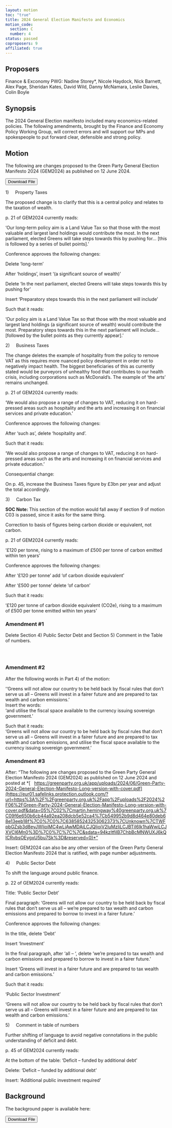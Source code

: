 ```yaml
---
layout: motion
toc: "true"
title: 2024 General Election Manifesto and Economics
motion_code:
  section: C
  number: 4
status: passed
coproposers: 9
affiliated: true
---
```

## P﻿roposers

Finance & Exconomy PWG: Nadine Storey*, Nicole Haydock, Nick Barnett, Alex Page, Sheridan Kates, David Wild, Danny McNamara, Leslie Davies, Colin Boyle

## Synopsis

The 2024 General Election manifesto included many economics-related policies. The following amendments, brought by the Finance and Economy Policy Working Group, will correct errors and will support our MPs and spokespeople to put forward clear, defensible and strong policy.

## Motion

The following are changes proposed to the Green Party General Election Manifesto 2024 (GEM2024) as published on 12 June 2024.

<a href="/files/green-party-2024-general-election-manifesto-long-version-with-cover.pdf"><button class="btn btn-secondary download-link">Download File</button></a>

1)     Property Taxes

The proposed change is to clarify that this is a central policy and relates to the taxation of wealth.

p. 21 of GEM2024 currently reads:

‘Our long-term policy aim is a Land Value Tax so that those with the most valuable and largest land holdings would contribute the most. In the next parliament, elected Greens will take steps towards this by pushing for… \[this is followed by a series of bullet points].’

Conference approves the following changes:

Delete ‘long-term’

After ‘holdings’, insert ‘(a significant source of wealth)’

Delete ‘In the next parliament, elected Greens will take steps towards this by pushing for’

Insert ‘Preparatory steps towards this in the next parliament will include’

Such that it reads:

‘Our policy aim is a Land Value Tax so that those with the most valuable and largest land holdings (a significant source of wealth) would contribute the most. Preparatory steps towards this in the next parliament will include…\[followed by the bullet points as they currently appear].’

2)     Business Taxes

The change deletes the example of hospitality from the policy to remove VAT as this requires more nuanced policy development in order not to negatively impact health. The biggest beneficiaries of this as currently stated would be purveyors of unhealthy food that contributes to our health crisis, including corporations such as McDonald’s. The example of ‘the arts’ remains unchanged.

p. 21 of GEM2024 currently reads:

‘We would also propose a range of changes to VAT, reducing it on hard-pressed areas such as hospitality and the arts and increasing it on financial services and private education.’

Conference approves the following changes:

After ‘such as’, delete ‘hospitality and’.

Such that it reads:

‘We would also propose a range of changes to VAT, reducing it on hard-pressed areas such as the arts and increasing it on financial services and private education.’

Consequential change:

On p. 45, increase the Business Taxes figure by £3bn per year and adjust the total accordingly.

3)     Carbon Tax

<p class="alert d-inline-block alert-primary"><strong>SOC Note: </strong> This section of the motion would fall away if section 9 of motion C03 is passed, since it asks for the same thing.</p>

Correction to basis of figures being carbon dioxide or equivalent, not carbon.

p. 21 of GEM2024 currently reads:

‘£120 per tonne, rising to a maximum of £500 per tonne of carbon emitted within ten years’

Conference approves the following changes:

After ‘£120 per tonne’ add ‘of carbon dioxide equivalent’

After ‘£500 per tonne’ delete ‘of carbon’

Such that it reads:

‘£120 per tonne of carbon dioxide equivalent (CO2e), rising to a maximum of £500 per tonne emitted within ten years’


<div class="amendment amendment-defeated">
<div class="d-flex justify-content-between align-items-start">
<h3 id="amendment-1">Amendment #1</h3>
</div>
    
Delete Section 4) Public Sector Debt and Section 5) Comment in the Table of numbers.
  
</div>          
            

```
      
        
```


<div class="amendment amendment-passed">
<div class="d-flex justify-content-between align-items-start">
<h3 id="amendment-2">Amendment #2</h3>
</div>
    
After the following words in Part 4) of the motion: 

‘‘Greens will not allow our country to be held back by fiscal rules that don’t serve us all – Greens will invest in a fairer future and are prepared to tax wealth and carbon emissions.’\
Insert the words:\
‘and utilise the fiscal space available to the currency issuing sovereign government.’

Such that it reads:\
‘Greens will not allow our country to be held back by fiscal rules that don’t serve us all – Greens will invest in a fairer future and are prepared to tax wealth and carbon emissions, and utilise the fiscal space available to the currency issuing sovereign government.’
  
</div>          
            


<div class="amendment amendment-defeated">
<div class="d-flex justify-content-between align-items-start">
<h3 id="amendment-3">Amendment #3</h3>
</div>
    
After: “The following are changes proposed to the Green Party General Election Manifesto 2024 (GEM2024) as published on 12 June 2024 and posted at *[   https://greenparty.org.uk/app/uploads/2024/06/Green-Party-2024-General-Election-Manifesto-Long-version-with-cover.pdf](https://eur01.safelinks.protection.outlook.com/?url=https%3A%2F%2Fgreenparty.org.uk%2Fapp%2Fuploads%2F2024%2F06%2FGreen-Party-2024-General-Election-Manifesto-Long-version-with-cover.pdf&data=05%7C02%7Cmartin.hemingway%40greenparty.org.uk%7C09f6e650b6cb44a92ea208dcb5e52ca4%7Cb549952b9d8d464e80deb68e13eeb18f%7C0%7C0%7C638585243253062373%7CUnknown%7CTWFpbGZsb3d8eyJWIjoiMC4wLjAwMDAiLCJQIjoiV2luMzIiLCJBTiI6Ik1haWwiLCJXVCI6Mn0%3D%7C0%7C%7C%7C&sdata=94kzItfiIB7ChbBcMNWUXJ6kQICRvbsOEygxU5bu7Sk%3D&reserved=0)*”

Insert: GEM2024 can also be any other version of the Green Party General Election Manifesto 2024 that is ratified, with page number adjustments.
  
</div>          
            

4)     Public Sector Debt

To shift the language around public finance.

p. 22 of GEM2024 currently reads:

Title: ‘Public Sector Debt’

Final paragraph: ‘Greens will not allow our country to be held back by fiscal rules that don’t serve us all – we’re prepared to tax wealth and carbon emissions and prepared to borrow to invest in a fairer future.’

Conference approves the following changes:

In the title, delete ‘Debt’

Insert ‘Investment’

In the final paragraph, after ‘all – ‘, delete ‘we’re prepared to tax wealth and carbon emissions and prepared to borrow to invest in a fairer future.’

Insert ‘Greens will invest in a fairer future and are prepared to tax wealth and carbon emissions.’

Such that it reads:

‘Public Sector Investment’

‘Greens will not allow our country to be held back by fiscal rules that don’t serve us all – Greens will invest in a fairer future and are prepared to tax wealth and carbon emissions.’

5)     Comment in table of numbers

Further shifting of language to avoid negative connotations in the public understanding of deficit and debt.

p. 45 of GEM2024 currently reads:

At the bottom of the table: ‘Deficit – funded by additional debt’

Delete: ‘Deficit – funded by additional debt’

Insert: ‘Additional public investment required’

## Background

T﻿he background paper is available here:

<a href="/files/background-paper-for-manifesto-2024-and-economics-final.pdf"><button class="btn btn-secondary download-link">Download File</button></a>